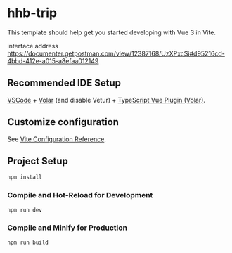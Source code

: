 # hhb-trip

This template should help get you started developing with Vue 3 in Vite.

interface address
https://documenter.getpostman.com/view/12387168/UzXPxcSi#d95216cd-4bbd-412e-a015-a8efaa012149

## Recommended IDE Setup

[VSCode](https://code.visualstudio.com/) + [Volar](https://marketplace.visualstudio.com/items?itemName=Vue.volar) (and disable Vetur) + [TypeScript Vue Plugin (Volar)](https://marketplace.visualstudio.com/items?itemName=Vue.vscode-typescript-vue-plugin).

## Customize configuration

See [Vite Configuration Reference](https://vitejs.dev/config/).

## Project Setup

```sh
npm install
```

### Compile and Hot-Reload for Development

```sh
npm run dev
```

### Compile and Minify for Production

```sh
npm run build
```
